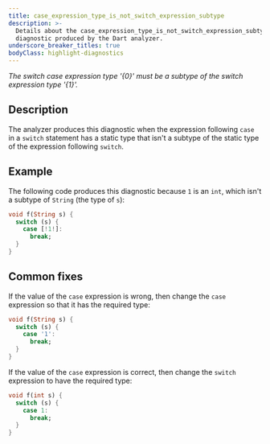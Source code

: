```yaml
---
title: case_expression_type_is_not_switch_expression_subtype
description: >-
  Details about the case_expression_type_is_not_switch_expression_subtype
  diagnostic produced by the Dart analyzer.
underscore_breaker_titles: true
bodyClass: highlight-diagnostics
---
```


_The switch case expression type '{0}' must be a subtype of the switch
expression type '{1}'._

## Description

The analyzer produces this diagnostic when the expression following `case`
in a `switch` statement has a static type that isn't a subtype of the
static type of the expression following `switch`.

## Example

The following code produces this diagnostic because `1` is an `int`, which
isn't a subtype of `String` (the type of `s`):

```dart
void f(String s) {
  switch (s) {
    case [!1!]:
      break;
  }
}
```

## Common fixes

If the value of the `case` expression is wrong, then change the `case`
expression so that it has the required type:

```dart
void f(String s) {
  switch (s) {
    case '1':
      break;
  }
}
```

If the value of the `case` expression is correct, then change the `switch`
expression to have the required type:

```dart
void f(int s) {
  switch (s) {
    case 1:
      break;
  }
}
```
